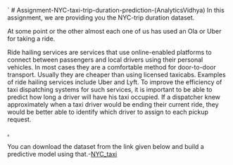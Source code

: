 ` # Assignment-NYC-taxi-trip-duration-prediction-(AnalyticsVidhya)
In this assignment, we are providing you the NYC-trip duration dataset. 

At some point or the other almost each one of us has used an Ola or Uber for taking a ride. 

Ride hailing services are services that use online-enabled platforms to connect between passengers and local drivers using their personal vehicles. In most cases they are a comfortable method for door-to-door transport. Usually they are cheaper than using licensed taxicabs. Examples of ride hailing services include Uber and Lyft.
To improve the efficiency of taxi dispatching systems for such services, it is important to be able to predict how long a driver will have his taxi occupied. If a dispatcher knew approximately when a taxi driver would be ending their current ride, they would be better able to identify which driver to assign to each pickup request.

[.](https://files.cdn.thinkific.com/file_uploads/118220/images/b59/bac/10c/1560516095185.jpg?width=1920)

You can download the dataset from the link given below and build a predictive model using that.-[NYC_taxi](https://www.kaggle.com/datasets/yasserh/nyc-taxi-trip-duration?select=NYC.csv)
